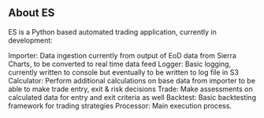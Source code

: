 ## About ES

ES is a Python based automated trading application, currently in development:

Importer: Data ingestion currently from output of EoD data from Sierra Charts, to be converted to real time data feed
Logger: Basic logging, currently written to console but eventually to be written to log file in S3
Calculator: Perform additional calculations on base data from importer to be able to make trade entry, exit & risk decisions
Trade: Make assessments on calculated data for entry and exit criteria as well
Backtest: Basic backtesting framework for trading strategies
Processor: Main execution process.